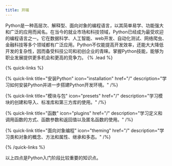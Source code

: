 ```yaml
---
title: 开端
---
```


Python是一种高层次、解释型、面向对象的编程语言，以其简单易学、功能强大和广泛的应用而闻名。在当今的就业市场和科技领域，Python已经成为最受欢迎的编程语言之一。它在数据科学、人工智能、web开发、自动化测试、网络爬虫、金融科技等多个领域都有广泛应用。Python不仅能提高开发效率，还能大大降低开发的复杂性，因而备受科技公司和初创企业的青睐。掌握Python技能，能够为职业发展提供更多机会和更高的竞争力。
{% .lead %}

{% quick-links %}

{% quick-link title="安装Python" icon="installation" href="/" description="学习如何安装Python并进一步搭建Python开发环境。" /%}

{% quick-link title="模块与包" icon="presets" href="/" description="学习模块的创建和导入、标准库和第三方库的使用。" /%}

{% quick-link title="函数" icon="plugins" href="/" description="学习定义和调用函数的方式、函数参数和返回值以及匿名函数的使用。" /%}

{% quick-link title="面向对象编程" icon="theming" href="/" description="学习类和对象的概念、方法和属性、继承和多态。" /%}

{% /quick-links %}

以上四点是Python入门阶段比较重要的知识点。
